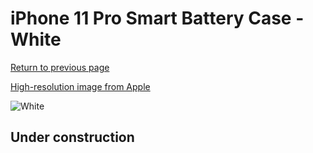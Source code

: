 # iPhone 11 Pro Smart Battery Case - White

[Return to previous page](/iphone_11)

[High-resolution image from Apple](https://store.storeimages.cdn-apple.com/8756/as-images.apple.com/is/MWVM2?wid=4500&hei=4500&fmt=png)

<div style="width: 500px"><img src="/everyphone/MWVM2.png" alt="White"></div>

## Under construction
